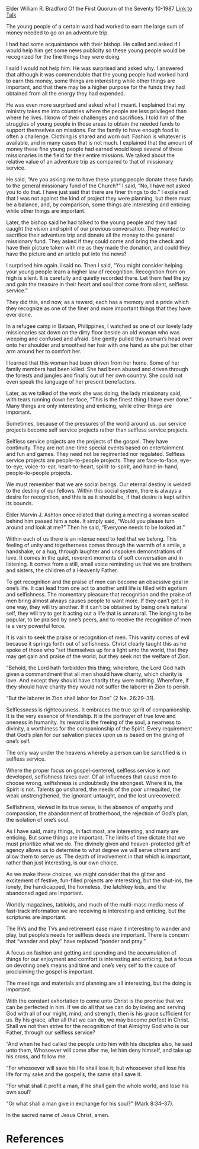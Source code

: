 Elder William R. Bradford
Of the First Quorum of the Seventy
10-1987
[Link to Talk](https://www.churchofjesuschrist.org/study/general-conference/1987/10/selfless-service?lang=eng)

The young people of a certain ward had worked to earn the large sum of money needed to go on an adventure trip.

I had had some acquaintance with their bishop. He called and asked if I would help him get some news publicity so these young people would be recognized for the fine things they were doing.

I said I would not help him. He was surprised and asked why. I answered that although it was commendable that the young people had worked hard to earn this money, some things are interesting while other things are important, and that there may be a higher purpose for the funds they had obtained from all the energy they had expended.

He was even more surprised and asked what I meant. I explained that my ministry takes me into countries where the people are less privileged than where he lives. I know of their challenges and sacrifices. I told him of the struggles of young people in those areas to obtain the needed funds to support themselves on missions. For the family to have enough food is often a challenge. Clothing is shared and worn out. Fashion is whatever is available, and in many cases that is not much. I explained that the amount of money these fine young people had earned would keep several of these missionaries in the field for their entire missions. We talked about the relative value of an adventure trip as compared to that of missionary service.

He said, “Are you asking me to have these young people donate these funds to the general missionary fund of the Church?” I said, “No, I have not asked you to do that. I have just said that there are finer things to do.” I explained that I was not against the kind of project they were planning, but there must be a balance, and, by comparison, some things are interesting and enticing while other things are important.

Later, the bishop said he had talked to the young people and they had caught the vision and spirit of our previous conversation. They wanted to sacrifice their adventure trip and donate all the money to the general missionary fund. They asked if they could come and bring the check and have their picture taken with me as they made the donation, and could they have the picture and an article put into the news?

I surprised him again. I said no. Then I said, “You might consider helping your young people learn a higher law of recognition. Recognition from on high is silent. It is carefully and quietly recorded there. Let them feel the joy and gain the treasure in their heart and soul that come from silent, selfless service.”

They did this, and now, as a reward, each has a memory and a pride which they recognize as one of the finer and more important things that they have ever done.

In a refugee camp in Bataan, Philippines, I watched as one of our lovely lady missionaries sat down on the dirty floor beside an old woman who was weeping and confused and afraid. She gently pulled this woman’s head over onto her shoulder and smoothed her hair with one hand as she put her other arm around her to comfort her.

I learned that this woman had been driven from her home. Some of her family members had been killed. She had been abused and driven through the forests and jungles and finally out of her own country. She could not even speak the language of her present benefactors.

Later, as we talked of the work she was doing, the lady missionary said, with tears running down her face, “This is the finest thing I have ever done.” Many things are only interesting and enticing, while other things are important.

Sometimes, because of the pressures of the world around us, our service projects become self service projects rather than selfless service projects.

Selfless service projects are the projects of the gospel. They have continuity. They are not one-time special events based on entertainment and fun and games. They need not be regimented nor regulated. Selfless service projects are people-to-people projects. They are face-to-face, eye-to-eye, voice-to-ear, heart-to-heart, spirit-to-spirit, and hand-in-hand, people-to-people projects.

We must remember that we are social beings. Our eternal destiny is welded to the destiny of our fellows. Within this social system, there is always a desire for recognition, and this is as it should be, if that desire is kept within its bounds.

Elder Marvin J. Ashton once related that during a meeting a woman seated behind him passed him a note. It simply said, “Would you please turn around and look at me?” Then he said, “Everyone needs to be looked at.”

Within each of us there is an intense need to feel that we belong. This feeling of unity and togetherness comes through the warmth of a smile, a handshake, or a hug, through laughter and unspoken demonstrations of love. It comes in the quiet, reverent moments of soft conversation and in listening. It comes from a still, small voice reminding us that we are brothers and sisters, the children of a Heavenly Father.

To get recognition and the praise of men can become an obsessive goal in one’s life. It can lead from one act to another until life is filled with egotism and selfishness. The momentary pleasure that recognition and the praise of men bring almost always causes people to want more. If they can’t get it in one way, they will try another. If it can’t be obtained by being one’s natural self, they will try to get it acting out a life that is unnatural. The longing to be popular, to be praised by one’s peers, and to receive the recognition of men is a very powerful force.

It is vain to seek the praise or recognition of men. This vanity comes of evil because it springs forth out of selfishness. Christ clearly taught this as he spoke of those who “set themselves up for a light unto the world, that they may get gain and praise of the world; but they seek not the welfare of Zion.

“Behold, the Lord hath forbidden this thing; wherefore, the Lord God hath given a commandment that all men should have charity, which charity is love. And except they should have charity they were nothing. Wherefore, if they should have charity they would not suffer the laborer in Zion to perish.

“But the laborer in Zion shall labor for Zion” (2 Ne. 26:29–31).

Selflessness is righteousness. It embraces the true spirit of companionship. It is the very essence of friendship. It is the portrayer of true love and oneness in humanity. Its reward is the freeing of the soul, a nearness to divinity, a worthiness for the companionship of the Spirit. Every requirement that God’s plan for our salvation places upon us is based on the giving of one’s self.

The only way under the heavens whereby a person can be sanctified is in selfless service.

Where the proper focus on gospel-centered, selfless service is not developed, selfishness takes over. Of all influences that cause men to choose wrong, selfishness is undoubtedly the strongest. Where it is, the Spirit is not. Talents go unshared, the needs of the poor unrequited, the weak unstrengthened, the ignorant untaught, and the lost unrecovered.

Selfishness, viewed in its true sense, is the absence of empathy and compassion, the abandonment of brotherhood, the rejection of God’s plan, the isolation of one’s soul.

As I have said, many things, in fact most, are interesting, and many are enticing. But some things are important. The limits of time dictate that we must prioritize what we do. The divinely given and heaven-protected gift of agency allows us to determine to what degree we will serve others and allow them to serve us. The depth of involvement in that which is important, rather than just interesting, is our own choice.

As we make these choices, we might consider that the glitter and excitement of festive, fun-filled projects are interesting, but the shut-ins, the lonely, the handicapped, the homeless, the latchkey kids, and the abandoned aged are important.

Worldly magazines, tabloids, and much of the multi-mass media mess of fast-track information we are receiving is interesting and enticing, but the scriptures are important.

The RVs and the TVs and retirement ease make it interesting to wander and play, but people’s needs for selfless deeds are important. There is concern that “wander and play” have replaced “ponder and pray.”

A focus on fashion and getting and spending and the accumulation of things for our enjoyment and comfort is interesting and enticing, but a focus on devoting one’s means and time and one’s very self to the cause of proclaiming the gospel is important.

The meetings and materials and planning are all interesting, but the doing is important.

With the constant exhortation to come unto Christ is the promise that we can be perfected in him. If we do all that we can do by loving and serving God with all of our might, mind, and strength, then is his grace sufficient for us. By his grace, after all that we can do, we may become perfect in Christ. Shall we not then strive for the recognition of that Almighty God who is our Father, through our selfless service?

“And when he had called the people unto him with his disciples also, he said unto them, Whosoever will come after me, let him deny himself, and take up his cross, and follow me.

“For whosoever will save his life shall lose it; but whosoever shall lose his life for my sake and the gospel’s, the same shall save it.

“For what shall it profit a man, if he shall gain the whole world, and lose his own soul?

“Or what shall a man give in exchange for his soul?” (Mark 8:34–37).

In the sacred name of Jesus Christ, amen.

# References
